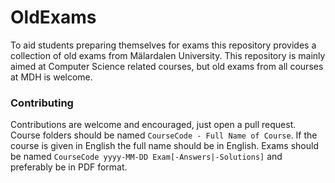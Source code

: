# OldExams
To aid students preparing themselves for exams this repository provides a collection of old exams from Mälardalen University. This repository is mainly aimed at Computer Science related courses, but old exams from all courses at MDH is welcome.

### Contributing
Contributions are welcome and encouraged, just open a pull request.
Course folders should be named `CourseCode - Full Name of Course`. If the course is given in English the full name should be in English.
Exams should be named `CourseCode yyyy-MM-DD Exam[-Answers|-Solutions]` and preferably be in PDF format.
